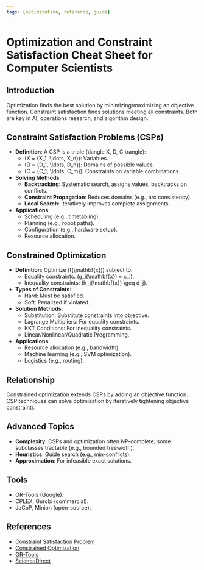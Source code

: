 ```yaml
---
tags: [optimization, reference, guide]
---
```


# Optimization and Constraint Satisfaction Cheat Sheet for Computer Scientists

## Introduction
Optimization finds the best solution by minimizing/maximizing an objective function. Constraint satisfaction finds solutions meeting all constraints. Both are key in AI, operations research, and algorithm design.

## Constraint Satisfaction Problems (CSPs)
- **Definition**: A CSP is a triple \(\langle X, D, C \rangle\):
  - \(X = \{X_1, \ldots, X_n\}\): Variables.
  - \(D = \{D_1, \ldots, D_n\}\): Domains of possible values.
  - \(C = \{C_1, \ldots, C_m\}\): Constraints on variable combinations.
- **Solving Methods**:
  - **Backtracking**: Systematic search, assigns values, backtracks on conflicts.
  - **Constraint Propagation**: Reduces domains (e.g., arc consistency).
  - **Local Search**: Iteratively improves complete assignments.
- **Applications**:
  - Scheduling (e.g., timetabling).
  - Planning (e.g., robot paths).
  - Configuration (e.g., hardware setup).
  - Resource allocation.

## Constrained Optimization
- **Definition**: Optimize \(f(\mathbf{x})\) subject to:
  - Equality constraints: \(g_i(\mathbf{x}) = c_i\).
  - Inequality constraints: \(h_j(\mathbf{x}) \geq d_j\).
- **Types of Constraints**:
  - Hard: Must be satisfied.
  - Soft: Penalized if violated.
- **Solution Methods**:
  - Substitution: Substitute constraints into objective.
  - Lagrange Multipliers: For equality constraints.
  - KKT Conditions: For inequality constraints.
  - Linear/Nonlinear/Quadratic Programming.
- **Applications**:
  - Resource allocation (e.g., bandwidth).
  - Machine learning (e.g., SVM optimization).
  - Logistics (e.g., routing).

## Relationship
Constrained optimization extends CSPs by adding an objective function. CSP techniques can solve optimization by iteratively tightening objective constraints.

## Advanced Topics
- **Complexity**: CSPs and optimization often NP-complete; some subclasses tractable (e.g., bounded treewidth).
- **Heuristics**: Guide search (e.g., min-conflicts).
- **Approximation**: For infeasible exact solutions.

## Tools
- OR-Tools (Google).
- CPLEX, Gurobi (commercial).
- JaCoP, Minion (open-source).

## References
- [Constraint Satisfaction Problem](https://en.wikipedia.org/wiki/Constraint_satisfaction_problem)
- [Constrained Optimization](https://en.wikipedia.org/wiki/Constrained_optimization)
- [OR-Tools](https://developers.google.com/optimization/cp)
- [ScienceDirect](https://www.sciencedirect.com/science/article/abs/pii/S0377221798003646)